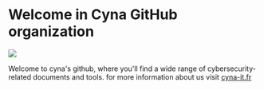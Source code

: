 # Welcome in Cyna GitHub organization

![](https://static.wixstatic.com/media/d9da11_f0ddbd894a0c4eeba7b96fdf02a011e9~mv2.png/v1/fill/w_171,h_49,al_c,q_85,usm_0.66_1.00_0.01,enc_auto/Logo%20Cyna%20Purple%20and%20white.png)

Welcome to cyna's github, where you'll find a wide range of cybersecurity-related documents and tools.
for more information about us visit [cyna-it.fr](https://www.cyna-it.fr/)

<!--
**cybersecurity-cyna/cybersecurity-cyna** is a ✨ _special_ ✨ repository because its `README.md` (this file) appears on your GitHub profile.

Here are some ideas to get you started:

- 🔭 I’m currently working on ...
- 🌱 I’m currently learning ...
- 👯 I’m looking to collaborate on ...
- 🤔 I’m looking for help with ...
- 💬 Ask me about ...
- 📫 How to reach me: ...
- 😄 Pronouns: ...
- ⚡ Fun fact: ...
-->
